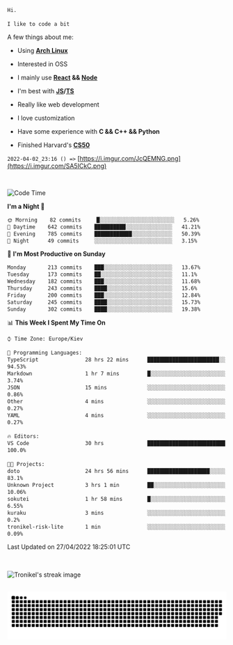 ```
Hi.

I like to code a bit
```

A few things about me:

-   Using **[Arch Linux](https://archlinux.org/)**

-   Interested in OSS

-   I mainly use **[React](https://reactjs.org/) && [Node](https://nodejs.org/en/)**

-   I'm best with **[JS](https://www.javascript.com/)/[TS](https://www.typescriptlang.org/)**

-   Really like web development

-   I love customization

-   Have some experience with **C && C++ && Python**

-   Finished Harvard's **[CS50](https://cs50.harvard.edu)**

`2022-04-02_23:16 () =>` [https://i.imgur.com/JcQEMNG.png](https://i.imgur.com/SA5ICkC.png)

<br>

<!--START_SECTION:waka-->
![Code Time](http://img.shields.io/badge/Code%20Time-568%20hrs%2043%20mins-blue)

**I'm a Night 🦉** 

```text
🌞 Morning    82 commits     █░░░░░░░░░░░░░░░░░░░░░░░░   5.26% 
🌆 Daytime    642 commits    ██████████░░░░░░░░░░░░░░░   41.21% 
🌃 Evening    785 commits    ████████████░░░░░░░░░░░░░   50.39% 
🌙 Night      49 commits     ░░░░░░░░░░░░░░░░░░░░░░░░░   3.15%

```
📅 **I'm Most Productive on Sunday** 

```text
Monday       213 commits    ███░░░░░░░░░░░░░░░░░░░░░░   13.67% 
Tuesday      173 commits    ██░░░░░░░░░░░░░░░░░░░░░░░   11.1% 
Wednesday    182 commits    ███░░░░░░░░░░░░░░░░░░░░░░   11.68% 
Thursday     243 commits    ████░░░░░░░░░░░░░░░░░░░░░   15.6% 
Friday       200 commits    ███░░░░░░░░░░░░░░░░░░░░░░   12.84% 
Saturday     245 commits    ████░░░░░░░░░░░░░░░░░░░░░   15.73% 
Sunday       302 commits    ████░░░░░░░░░░░░░░░░░░░░░   19.38%

```


📊 **This Week I Spent My Time On** 

```text
⌚︎ Time Zone: Europe/Kiev

💬 Programming Languages: 
TypeScript               28 hrs 22 mins      ███████████████████████░░   94.53% 
Markdown                 1 hr 7 mins         █░░░░░░░░░░░░░░░░░░░░░░░░   3.74% 
JSON                     15 mins             ░░░░░░░░░░░░░░░░░░░░░░░░░   0.86% 
Other                    4 mins              ░░░░░░░░░░░░░░░░░░░░░░░░░   0.27% 
YAML                     4 mins              ░░░░░░░░░░░░░░░░░░░░░░░░░   0.27%

🔥 Editors: 
VS Code                  30 hrs              █████████████████████████   100.0%

🐱‍💻 Projects: 
doto                     24 hrs 56 mins      ████████████████████░░░░░   83.1% 
Unknown Project          3 hrs 1 min         ██░░░░░░░░░░░░░░░░░░░░░░░   10.06% 
sokutei                  1 hr 58 mins        █░░░░░░░░░░░░░░░░░░░░░░░░   6.55% 
kuraku                   3 mins              ░░░░░░░░░░░░░░░░░░░░░░░░░   0.2% 
tronikel-risk-lite       1 min               ░░░░░░░░░░░░░░░░░░░░░░░░░   0.09%

```


 Last Updated on 27/04/2022 18:25:01 UTC
<!--END_SECTION:waka-->

<br>

<p><img align="center" src="https://github-readme-streak-stats.herokuapp.com/?user=Tronikelis&theme=dark" alt="Tronikel's streak image" /></p>

<br>

<img title="" src="https://raw.githubusercontent.com/Tronikelis/Tronikelis/output/github-contribution-grid-snake.svg" alt="very cool snake thingey" data-align="left">
